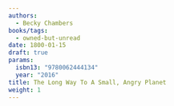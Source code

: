 ```yaml
---
authors:
  - Becky Chambers
books/tags:
  - owned-but-unread
date: 1800-01-15
draft: true
params:
  isbn13: "9780062444134"
  year: "2016"
title: The Long Way To A Small, Angry Planet
weight: 1
---
```


<!--more-->
